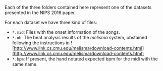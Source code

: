 Each of the three folders contained here represent one of the datasets
presented in the NIPS 2016 paper. 

For each dataset we have three kind of files:

* `*.mid`: Files with the onset information of the songs. 
* `*.nb`: The beat analysis results of the _melisma_ system, obstained
    following the instructions in
    ![http://www.link.cs.cmu.edu/melisma/download-contents.html](http://www.link.cs.cmu.edu/melisma/download-contents.html)
* `*.bpm`: If present, the hand notated expected bpm for the midi with the same
    name.
